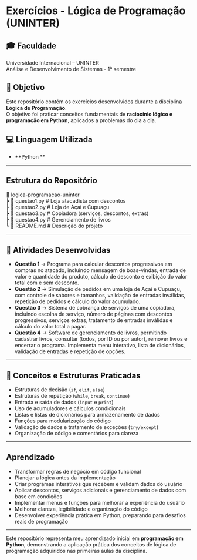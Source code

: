 # Exercícios - Lógica de Programação (UNINTER)

## 🎓 Faculdade
Universidade Internacional – UNINTER<br>
Análise e Desenvolvimento de Sistemas - 1ª semestre

## 📌 Objetivo
Este repositório contém os exercícios desenvolvidos durante a disciplina **Lógica de Programação**.  
O objetivo foi praticar conceitos fundamentais de **raciocínio lógico e programação em Python**, aplicados a problemas do dia a dia.

## 💻 Linguagem Utilizada
- **Python **

---

##  Estrutura do Repositório

📂 logica-programacao-uninter  
 ┣ 📜 questao1.py   # Loja atacadista com descontos  
 ┣ 📜 questao2.py   # Loja de Açaí e Cupuaçu  
 ┣ 📜 questao3.py   # Copiadora (serviços, descontos, extras)  
 ┣ 📜 questao4.py   # Gerenciamento de livros  
 ┗ 📜 README.md     # Descrição do projeto  

---

## 📑 Atividades Desenvolvidas

- **Questão 1** → Programa para calcular descontos progressivos em compras no atacado, incluindo mensagem de boas-vindas, entrada de valor e quantidade do produto, cálculo de desconto e exibição do valor total com e sem desconto.  
- **Questão 2** → Simulação de pedidos em uma loja de Açaí e Cupuaçu, com controle de sabores e tamanhos, validação de entradas inválidas, repetição de pedidos e cálculo do valor acumulado.  
- **Questão 3** → Sistema de cobrança de serviços de uma copiadora, incluindo escolha de serviço, número de páginas com descontos progressivos, serviços extras, tratamento de entradas inválidas e cálculo do valor total a pagar.  
- **Questão 4** → Software de gerenciamento de livros, permitindo cadastrar livros, consultar (todos, por ID ou por autor), remover livros e encerrar o programa. Implementa menu interativo, lista de dicionários, validação de entradas e repetição de opções.

---

## 📖 Conceitos e Estruturas Praticadas

- Estruturas de decisão (`if`, `elif`, `else`)  
- Estruturas de repetição (`while`, `break`, `continue`)  
- Entrada e saída de dados (`input` e `print`)  
- Uso de acumuladores e cálculos condicionais  
- Listas e listas de dicionários para armazenamento de dados  
- Funções para modularização do código  
- Validação de dados e tratamento de exceções (`try/except`)  
- Organização de código e comentários para clareza  

---

## Aprendizado

- Transformar regras de negócio em código funcional  
- Planejar a lógica antes da implementação  
- Criar programas interativos que recebem e validam dados do usuário  
- Aplicar descontos, serviços adicionais e gerenciamento de dados com base em condições  
- Implementar menus e funções para melhorar a experiência do usuário  
- Melhorar clareza, legibilidade e organização do código  
- Desenvolver experiência prática em Python, preparando para desafios reais de programação  

---

 Este repositório representa meu aprendizado inicial em **programação em Python**, demonstrando a aplicação prática dos conceitos de lógica de programação adquiridos nas primeiras aulas da disciplina.
